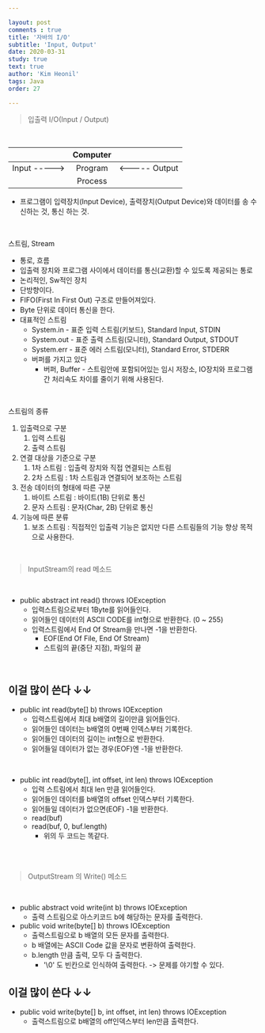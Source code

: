 ```yaml
---

layout: post
comments : true
title: '자바의 I/O'
subtitle: 'Input, Output'
date: 2020-03-31
study: true
text: true
author: 'Kim Heonil'
tags: Java
order: 27

---
```


> 입출력 I/O(Input / Output)

<br>

|              | Computer |               |
| :----------: | :------: | :-----------: |
| Input -----> | Program  | <----- Output |
|              | Process  |               |

- 프로그램이 입력장치(Input Device), 출력장치(Output Device)와 데이터를 송 수신하는 것, 통신 하는 것.



<br>



스트림, Stream

- 통로, 흐름
- 입출력 장치와 프로그램 사이에서 데이터를 통신(교환)할 수 있도록 제공되는 통로
- 논리적인, Sw적인 장치
- 단방향이다.
- FIFO(First In First Out) 구조로 만들어져있다.
- Byte 단위로 데이터 통신을 한다.
- 대표적인 스트림
  - System.in - 표준 입력 스트림(키보드), Standard Input, STDIN
  - System.out - 표준 출력 스트림(모니터), Standard Output, STDOUT
  - System.err - 표준 에러 스트림(모니터), Standard Error, STDERR
  - 버퍼를 가지고 있다
    - 버퍼, Buffer - 스트림안에 포함되어있는 임시 저장소, IO장치와 프로그램 간 처리속도 차이를 줄이기 위해 사용된다.

<br>

스트림의 종류

1. 입출력으로 구분
   1. 입력 스트림
   2. 출력 스트림
2. 연결 대상을 기준으로 구분
   1. 1차 스트림 : 입출력 장치와 직접 연결되는 스트림
   2. 2차 스트림 : 1차 스트림과 연결되어 보조하는 스트림
3. 전송 데이터의 형태에 따른 구분
   1. 바이트 스트림 : 바이트(1B) 단위로 통신
   2. 문자 스트림 : 문자(Char, 2B) 단위로 통신
4. 기능에 따른 분류
   1. 보조 스트림 : 직접적인 입출력 기능은 없지만 다른 스트림들의 기능 향상 목적으로 사용한다.



<br>

> InputStream의 read 메소드

<br>

- public abstract int read() throws IOException
  - 입력스트림으로부터 1Byte를 읽어들인다.
  - 읽어들인 데이터의 ASCII CODE를 int형으로 반환한다. (0 ~ 255)
  - 입력스트림에서 End Of Stream을 만나면 -1을 반환한다.
    - EOF(End Of File, End Of Stream)
    - 스트림의 끝(중단 지점), 파일의 끝

<br>

## 이걸 많이 쓴다 ↓↓

- public int read(byte[] b) throws IOException
  - 입력스트림에서 최대 b배열의 길이만큼 읽어들인다.
  - 읽어들인 데이터는 b배열의 0번째 인덱스부터 기록한다.
  - 읽어들인 데이터의 길이는 int형으로 반환한다.
  - 읽어들일 데이터가 없는 경우(EOF)엔 -1을 반환한다.

<br>

- public int read(byte[], int offset, int len) throws IOException
  - 입력 스트림에서 최대 len 만큼 읽어들인다.
  - 읽어들인 데이터를 b배열의 offset 인덱스부터 기록한다.
  - 읽어들일 데이터가 없으면(EOF) -1을 반환한다.
  - read(buf)
  - read(buf, 0, buf.length)
    - 위의 두 코드는 똑같다.

<br>

<br>

> OutputStream 의 Write() 메소드

<br>

- public abstract void write(int b) throws IOException
  - 출력 스트림으로 아스키코드 b에 해당하는 문자를 출력한다.
- public void write(byte[] b) throws IOException
  - 출력스트림으로 b 배열의 모든 문자를 출력한다.
  - b 배열에는 ASCII Code 값을 문자로 변환하여 출력한다.
  - b.length 만큼 출력, 모두 다 출력한다.
    - '\0' 도 빈칸으로 인식하여 출력한다. -> 문제를 야기할 수 있다.

## 이걸 많이 쓴다 ↓↓

- public void write(byte[] b, int offset, int len) throws IOException
  - 출력스트림으로 b배열의 off인덱스부터 len만큼 출력한다.




<br><br>